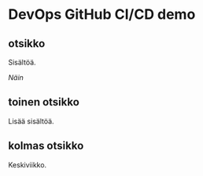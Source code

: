 # DevOps GitHub CI/CD demo

## otsikko

Sisältöä.

*Näin*

## toinen otsikko

Lisää sisältöä.

## kolmas otsikko

Keskiviikko.

